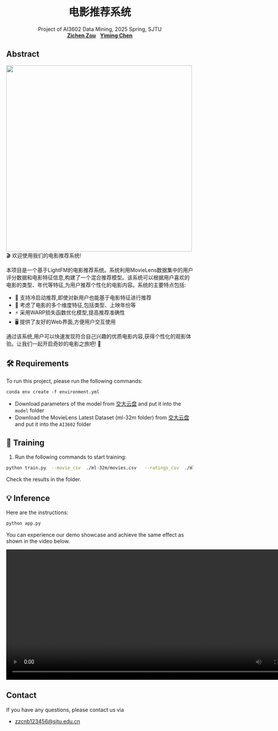
<h1 align="center">
电影推荐系统
</h1>
<p align="center">
    Project of AI3602 Data Mining, 2025 Spring, SJTU
    <br />
    <a href="https://github.com/zzctmd"><strong>Zichen Zou</strong></a>
    &nbsp;
    <a href="https://github.com/leothehuman327"><strong>Yiming Chen</strong></a>
    <br />
</p>

## Abstract
<img src="assets/sampled/picture.png" height="500px"/>  
🎬 欢迎使用我们的电影推荐系统! 

本项目是一个基于LightFM的电影推荐系统。系统利用MovieLens数据集中的用户评分数据和电影特征信息,构建了一个混合推荐模型。该系统可以根据用户喜欢的电影的类型、年代等特征,为用户推荐个性化的电影内容。系统的主要特点包括:

- 🚀 支持冷启动推荐,即使对新用户也能基于电影特征进行推荐
- 🎯 考虑了电影的多个维度特征,包括类型、上映年份等
- ⚡️ 采用WARP损失函数优化模型,提高推荐准确性
- 🖥️ 提供了友好的Web界面,方便用户交互使用

通过该系统,用户可以快速发现符合自己兴趣的优质电影内容,获得个性化的观影体验。让我们一起开启奇妙的电影之旅吧! 🎉


## 🛠️ Requirements
To run this project, please run the following commands:
```
conda env create -f environment.yml
```

- Download parameters of the model from [交大云盘](https://pan.sjtu.edu.cn/web/share/f099dbf67a3b3c62849ebb315ea2e35a) and put it into the `model` folder
- Download the MovieLens Latest Dataset (ml-32m folder) from [交大云盘](https://pan.sjtu.edu.cn/web/share/f099dbf67a3b3c62849ebb315ea2e35a) and put it into the `AI3602` folder

## 🚀 Training
1. Run the following commands to start training:

```bash
python train.py  --movie_csv  ./ml-32m/movies.csv   --ratings_csv  ./ml-32m/ratings.csv 
```
Check the results in the folder.


## 💡 Inference
Here are the instructions: 
```bash
python app.py
```
You can experience our demo showcase and achieve the same effect as shown in the video below.


<video src="https://github.com/user-attachments/assets/89111b27-9dae-4dba-a2bf-2502396dfa7d" controls="controls" width="800" height="350"></video>



## Contact
If you have any questions, please contact us via 
- zzcnb123456@sjtu.edu.cn








